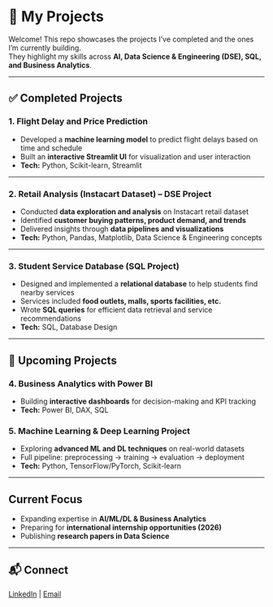 # 📂 My Projects  

Welcome! This repo showcases the projects I’ve completed and the ones I’m currently building.  
They highlight my skills across **AI, Data Science & Engineering (DSE), SQL, and Business Analytics**.  

------------------------------------------------------------------------------

## ✅ Completed Projects  

### 1. Flight Delay and Price Prediction 
- Developed a **machine learning model** to predict flight delays based on time and schedule  
- Built an **interactive Streamlit UI** for visualization and user interaction  
- **Tech:** Python, Scikit-learn, Streamlit  

---

### 2. Retail Analysis (Instacart Dataset) – DSE Project  
- Conducted **data exploration and analysis** on Instacart retail dataset  
- Identified **customer buying patterns, product demand, and trends**  
- Delivered insights through **data pipelines and visualizations**  
- **Tech:** Python, Pandas, Matplotlib, Data Science & Engineering concepts  

---

### 3. Student Service Database (SQL Project)  
- Designed and implemented a **relational database** to help students find nearby services  
- Services included **food outlets, malls, sports facilities, etc.**  
- Wrote **SQL queries** for efficient data retrieval and service recommendations  
- **Tech:** SQL, Database Design  

---------------------------------------------------------------------------

 ## 🚧 Upcoming Projects  

### 4. Business Analytics with Power BI  
- Building **interactive dashboards** for decision-making and KPI tracking  
- **Tech:** Power BI, DAX, SQL  

### 5. Machine Learning & Deep Learning Project  
- Exploring **advanced ML and DL techniques** on real-world datasets  
- Full pipeline: preprocessing → training → evaluation → deployment  
- **Tech:** Python, TensorFlow/PyTorch, Scikit-learn  
---------------------------------------------------------------------------

 ##  Current Focus  
- Expanding expertise in **AI/ML/DL & Business Analytics**  
- Preparing for **international internship opportunities (2026)**  
- Publishing **research papers in Data Science**  

---------------------------------------------------------------------------

## 📬 Connect  
[LinkedIn](#) | [Email](#)  
